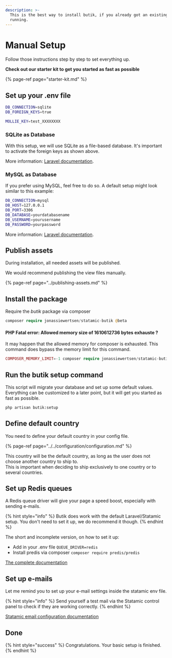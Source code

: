 ```yaml
---
description: >-
  This is the best way to install butik, if you already got an existing project
  running.
---
```


# Manual Setup

Follow those instructions step by step to set everything up.  

**Check out our starter kit to get you started as fast as possible**

{% page-ref page="starter-kit.md" %}

## Set up your .env file

```bash
DB_CONNECTION=sqlite
DB_FOREIGN_KEYS=true

MOLLIE_KEY=test_XXXXXXXX
```

### SQLite as Database

With this setup, we will use SQLite as a file-based database. It's important to activate the foreign keys as shown above.

More information: [Laravel documentation](https://laravel.com/docs/7.x/database). 

### MySQL as Database

If you prefer using MySQL, feel free to do so. A default setup might look similar to this example:

```bash
DB_CONNECTION=mysql
DB_HOST=127.0.0.1
DB_PORT=3306
DB_DATABASE=yourdatabasename
DB_USERNAME=yourusername
DB_PASSWORD=yourpassword
```

More information: [Laravel documentation](https://laravel.com/docs/7.x/database). 

## Publish assets

During installation, all needed assets will be published. 

We would recommend publishing the view files manually. 

{% page-ref page="../publishing-assets.md" %}

## Install the package

Require the _butik_ package via composer

```php
composer require jonassiewertsen/statamic-butik @beta
```

#### PHP Fatal error: Allowed memory size of 1610612736 bytes exhauste ?

It may happen that the allowed memory for composer is exhausted. This command does bypass the memory limit for this command.

```php
COMPOSER_MEMORY_LIMIT=-1 composer require jonassiewertsen/statamic-butik @beta
```

## Run the butik setup command

This script will migrate your database and set up some default values. Everything can be customized to a later point, but it will get you started as fast as possible.

```bash
php artisan butik:setup
```

## Define default country

You need to define your default country in your config file.

{% page-ref page="../../configuration/configuration.md" %}

This country will be the default country, as long as the user does not choose another country to ship to.  
This is important when deciding to ship exclusively to one country or to several countries. 

## Set up Redis queues

A Redis queue driver will give your page a speed boost, especially with sending e-mails.

{% hint style="info" %}
Butik does work with the default Laravel/Statamic setup. You don't need to set it up, we do recommend it though. 
{% endhint %}

The short and incomplete version, on how to set it up:

* Add in your .env file `QUEUE_DRIVER=redis`
* Install predis via composer `composer require predis/predis`

[The complete documentation](https://laravel.com/docs/master/redis)

##  Set up e-mails

Let me remind you to set up your e-mail settings inside the statamic env file.

{% hint style="info" %}
Send yourself a test mail via the Statamic control panel to check if they are working correctly.
{% endhint %}

 [Statamic email configuration documentation](https://statamic.dev/email)

## Done

{% hint style="success" %}
Congratulations. Your basic setup is finished.
{% endhint %}

